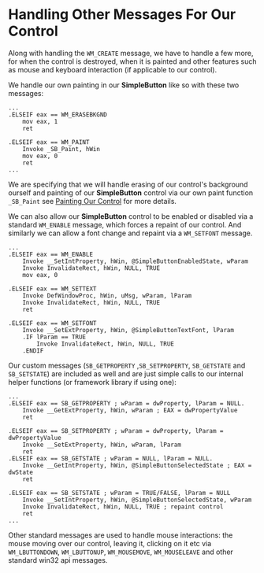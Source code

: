# Handling Other Messages For Our Control

Along with handling the `WM_CREATE` message, we have to handle a few more, for when the control is destroyed, when it is painted and other features such as mouse and keyboard interaction \(if applicable to our control\).

We handle our own painting in our **SimpleButton** like so with these two messages:

```x86asm
...
.ELSEIF eax == WM_ERASEBKGND
    mov eax, 1
    ret

.ELSEIF eax == WM_PAINT
    Invoke _SB_Paint, hWin
    mov eax, 0
    ret
...
```

We are specifying that we will handle erasing of our control's background ourself and painting of our **SimpleButton** control via our own paint function `_SB_Paint` see [Painting Our Control](//painting-our-control.md) for more details.

We can also allow our **SimpleButton** control to be enabled or disabled via a standard `WM_ENABLE` message, which forces a repaint of our control. And similarly we can allow a font change and repaint via a `WM_SETFONT` message.

```x86asm
...
.ELSEIF eax == WM_ENABLE
    Invoke __SetIntProperty, hWin, @SimpleButtonEnabledState, wParam
    Invoke InvalidateRect, hWin, NULL, TRUE
    mov eax, 0

.ELSEIF eax == WM_SETTEXT
    Invoke DefWindowProc, hWin, uMsg, wParam, lParam
    Invoke InvalidateRect, hWin, NULL, TRUE
    ret

.ELSEIF eax == WM_SETFONT
    Invoke __SetExtProperty, hWin, @SimpleButtonTextFont, lParam
    .IF lParam == TRUE
        Invoke InvalidateRect, hWin, NULL, TRUE
    .ENDIF
```

Our custom messages \(`SB_GETPROPERTY` ,`SB_SETPROPERTY`, `SB_GETSTATE` and `SB_SETSTATE`\) are included as well and are just simple calls to our internal helper functions \(or framework library if using one\):

```x86asm
...
.ELSEIF eax == SB_GETPROPERTY ; wParam = dwProperty, lParam = NULL. 
    Invoke __GetExtProperty, hWin, wParam ; EAX = dwPropertyValue
    ret

.ELSEIF eax == SB_SETPROPERTY ; wParam = dwProperty, lParam = dwPropertyValue
    Invoke __SetExtProperty, hWin, wParam, lParam
    ret
.ELSEIF eax == SB_GETSTATE ; wParam = NULL, lParam = NULL. 
    Invoke __GetIntProperty, hWin, @SimpleButtonSelectedState ; EAX = dwState
    ret

.ELSEIF eax == SB_SETSTATE ; wParam = TRUE/FALSE, lParam = NULL
    Invoke __SetIntProperty, hWin, @SimpleButtonSelectedState, wParam
    Invoke InvalidateRect, hWin, NULL, TRUE ; repaint control
    ret    
...
```

Other standard messages are used to handle mouse interactions: the mouse moving over our control, leaving it, clicking on it etc via `WM_LBUTTONDOWN`, `WM_LBUTTONUP`, `WM_MOUSEMOVE`, `WM_MOUSELEAVE` and other standard win32 api messages.

